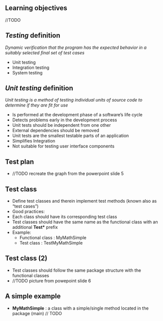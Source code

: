 ## Learning objectives
//TODO


## *Testing* definition
*Dynamic verification that the program has the expected behavior in a suitably selected final set of test cases*
* Unit testing
* Integration testing
* System testing


## *Unit testing* definition
*Unit testing is a method of testing individual units of source code to determine if they are fit for use*
* Is performed at the development phase of a software’s life cycle
* Detects problems early in the development process
* Unit tests should be independent from one other
* External dependencies should be removed
* Unit tests are the smallest testable parts of an application
* Simplifies Integration
* Not suitable for testing user interface components


## Test plan
* //TODO recreate the graph from the powerpoint slide 5


## Test class
* Define test classes and therein implement test methods (known also as “test cases”) 
* Good practices: 
 * Each class should have its corresponding test class
 * Test classes should have the same name as the functional class with an additional **Test\*** prefix
 * Example:
     - Functional class : MyMathSimple
     - Test class : TestMyMathSimple


## Test class (2)     
 * Test classes should follow the same package structure with the functional classes
* //TODO picture from powepoint slide 6


## A simple example
* **MyMathSimple** : a class with a simple/single method located in the package (main)
// TODO 
